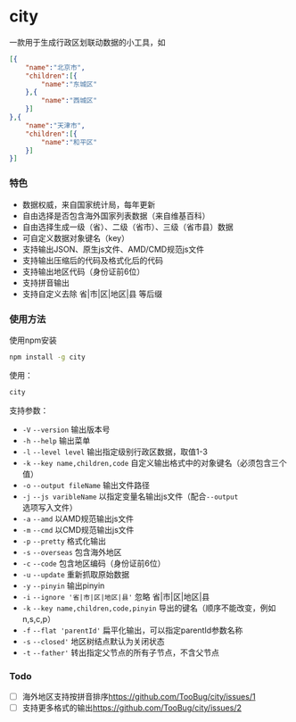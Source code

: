 city
========

一款用于生成行政区划联动数据的小工具，如

```json
[{
    "name":"北京市",
    "children":[{
        "name":"东城区"
    },{
        "name":"西城区"
    }]
},{
    "name":"天津市",
    "children":[{
        "name":"和平区"    
    }]    
}]
```

### 特色

- 数据权威，来自国家统计局，每年更新
- 自由选择是否包含海外国家列表数据（来自维基百科）
- 自由选择生成一级（省）、二级（省市）、三级（省市县）数据
- 可自定义数据对象键名（key）
- 支持输出JSON、原生js文件、AMD/CMD规范js文件
- 支持输出压缩后的代码及格式化后的代码
- 支持输出地区代码（身份证前6位）
- 支持拼音输出
- 支持自定义去除 省|市|区|地区|县 等后缀

### 使用方法

使用npm安装

```sh
npm install -g city
```

使用：

```sh
city
```

支持参数：

- `-V` `--version` 输出版本号
- `-h` `--help` 输出菜单
- `-l` `--level level` 输出指定级别行政区数据，取值1-3
- `-k` `--key name,children,code` 自定义输出格式中的对象键名（必须包含三个值）
- `-o` `--output fileName` 输出文件路径
- `-j` `--js varibleName` 以指定变量名输出js文件（配合`--output`选项写入文件）
- `-a` `--amd` 以AMD规范输出js文件
- `-m` `--cmd` 以CMD规范输出js文件
- `-p` `--pretty` 格式化输出
- `-s` `--overseas` 包含海外地区
- `-c` `--code` 包含地区编码（身份证前6位）
- `-u` `--update` 重新抓取原始数据
- `-y` `--pinyin` 输出pinyin
- `-i` `--ignore '省|市|区|地区|县'` 忽略 省|市|区|地区|县
- `-k` `--key name,children,code,pinyin` 导出的键名（顺序不能改变，例如n,s,c,p）
- `-f` `--flat 'parentId'` 扁平化输出，可以指定parentId参数名称
- `-s` `--closed'` 地区树结点默认为关闭状态
- `-t` `--father'` 转出指定父节点的所有子节点，不含父节点

### Todo

- [ ] 海外地区支持按拼音排序<https://github.com/TooBug/city/issues/1>
- [ ] 支持更多格式的输出<https://github.com/TooBug/city/issues/2>
